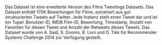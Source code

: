 Das Dataset ist eine erweiterte Version des Films Tweetings Datasets. Das Dataset enthält 170K Bewertungen für Filme, extrahiert aus gut strukturierten Tweets auf Twitter. Jede Instanz stellt einen Tweet dar und ist ein Tupel: Benutzer-ID, IMDB Film-ID, Bewertung, Timestamp, Anzahl von Favoriten für diesen Tweet und Anzahl der Retweets dieses Tweets. Das Dataset wurde von A. Said, S. Dooms, B. Loni und D. Tikk für Recommender Systems Challenge 2014 zur Verfügung gestellt.

<!---HONumber=July15_HO3-->